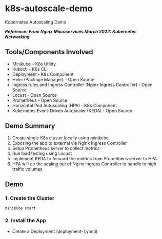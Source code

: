 # k8s-autoscale-demo

Kubernetes Autoscaling Demo

***Reference: From Nginx Microservices March 2022: Kubernetes Networking***

## Tools/Components Involved

- Minikube - K8s Utility
- Kubectl - K8s CLI
- Deployment - K8s Component
- Helm (Package Manager) - Open Source
- Ingress rules and Ingress Controller (Nginx Ingress Controller) - Open Source
- Locust - Open Source
- Prometheus - Open Source
- Horizontal Pod Autoscaling (HPA) - K8s Component
- Kubernetes Event-Driven Autoscaler (KEDA) - Open Source

## Demo Summary

1. Create single K8s cluster locally using minikube
2. Exposing the app to external via Nginx Ingress Controller
3. Setup Prometheus server to collect metrics
4. Run load testing using Locust
5. Implement KEDA to forward the metrics from Prometheus server to HPA
6. HPA will do the scaling out of Nginx Ingress Controller to handle to high traffic volumes

## Demo

### 1. Create the Cluster

``` minikube start ```

### 2. Install the App

- Create a Deployment (deployment-1.yaml)
